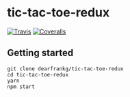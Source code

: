 # tic-tac-toe-redux

[![Travis][build-badge]][build]
[![Coveralls][coveralls-badge]][coveralls]


[build-badge]: https://img.shields.io/travis/dearfrankg/react-odometer/master.png?style=flat-square
[build]: https://travis-ci.org/dearfrankg/react-odometer

[coveralls-badge]: https://img.shields.io/coveralls/dearfrankg/react-odometer/master.png?style=flat-square
[coveralls]: https://coveralls.io/github/dearfrankg/react-odometer


## Getting started

```
git clone dearfrankg/tic-tac-toe-redux
cd tic-tac-toe-redux
yarn
npm start
```
